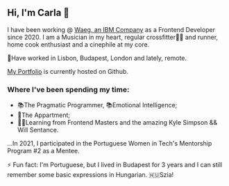 ## Hi, I'm Carla 👋


I have been working @ [Waeg, an IBM Company](http://www.waeg.com) as a Frontend Developer since 2020. I am a Musician in my heart, regular crossfitter🏋️‍♀️ and runner, home cook enthusiast and a cinephile at my core.

📍Have worked in Lisbon, Budapest, London and lately, remote.

[My Portfolio](https://carlarsmendes.github.io/Portfolio/) is currently hosted on Github. 


### Where I've been spending my time:

* 📚The Pragmatic Programmer, 📚Emotional Intelligence;
* 🍿The Appartment;
* 👩‍🎓Learning from Frontend Masters and the amazing Kyle Simpson && Will Sentance.

...In 2021, I participated in the Portuguese Women in Tech's Mentorship Program #2 as a Mentee. 

⚡ Fun fact: I'm Portuguese, but I lived in Budapest for 3 years and I can still remember some basic expressions in Hungarian. 🇭🇺Szia!
